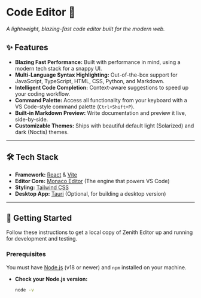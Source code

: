 # Code Editor 📝

*A lightweight, blazing-fast code editor built for the modern web.*


## ✨ Features

- **Blazing Fast Performance:** Built with performance in mind, using a modern tech stack for a snappy UI.
- **Multi-Language Syntax Highlighting:** Out-of-the-box support for JavaScript, TypeScript, HTML, CSS, Python, and Markdown.
- **Intelligent Code Completion:** Context-aware suggestions to speed up your coding workflow.
- **Command Palette:** Access all functionality from your keyboard with a VS Code-style command palette (`Ctrl+Shift+P`).
- **Built-in Markdown Preview:** Write documentation and preview it live, side-by-side.
- **Customizable Themes:** Ships with beautiful default light (Solarized) and dark (Noctis) themes.

---

## 🛠️ Tech Stack

- **Framework:** [React](https://reactjs.org/) & [Vite](https://vitejs.dev/)
- **Editor Core:** [Monaco Editor](https://microsoft.github.io/monaco-editor/) (The engine that powers VS Code)
- **Styling:** [Tailwind CSS](https://tailwindcss.com/)
- **Desktop App:** [Tauri](https://tauri.app/) (Optional, for building a desktop version)

---

## 🚀 Getting Started

Follow these instructions to get a local copy of Zenith Editor up and running for development and testing.

### Prerequisites

You must have [Node.js](https://nodejs.org/) (v18 or newer) and `npm` installed on your machine.

- **Check your Node.js version:**
  ```bash
  node -v
